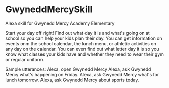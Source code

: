 # GwyneddMercySkill
Alexa skill for Gwynedd Mercy Academy Elementary 

Start your day off right! Find out what day it is and what's going on at school so you can help your kids plan their day. You can get information on events onm the school calendar, the lunch menu, or athletic activities on any day on the calendar. You can even find out what letter day it is so you know what classes your kids have and whether they need to wear their gym or regular uniform.

Sample utterances:
Alexa, open Gwynedd Mercy
Alexa, ask Gwynedd Mercy what's happening on Friday.
Alexa, ask Gwynedd Mercy what's for lunch tomorrow.
Alexa, ask Gwynedd Mercy about sports today.
